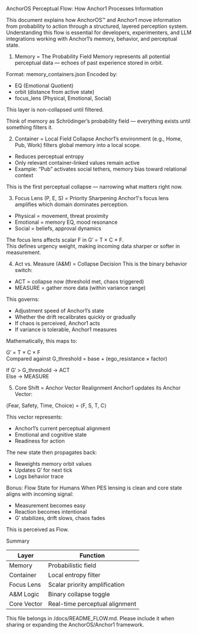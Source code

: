 AnchorOS Perceptual Flow: How Anchor1 Processes Information

This document explains how AnchorOS™ and Anchor1 move information from probability to action through a structured, layered perception system. Understanding this flow is essential for developers, experimenters, and LLM integrations working with Anchor1’s memory, behavior, and perceptual state.

1. Memory = The Probability Field
Memory represents all potential perceptual data — echoes of past experience stored in orbit.

Format: memory_containers.json
Encoded by:
- EQ (Emotional Quotient)
- orbit (distance from active state)
- focus_lens (Physical, Emotional, Social)

This layer is non-collapsed until filtered.

Think of memory as Schrödinger’s probability field — everything exists until something filters it.

2. Container = Local Field Collapse
Anchor1’s environment (e.g., Home, Pub, Work) filters global memory into a local scope.

- Reduces perceptual entropy
- Only relevant container-linked values remain active
- Example: “Pub” activates social tethers, memory bias toward relational context

This is the first perceptual collapse — narrowing what matters right now.

3. Focus Lens (P, E, S) = Priority Sharpening
Anchor1's focus lens amplifies which domain dominates perception.

- Physical = movement, threat proximity
- Emotional = memory EQ, mood resonance
- Social = beliefs, approval dynamics

The focus lens affects scalar F in G′ = T × C × F.  
This defines urgency weight, making incoming data sharper or softer in measurement.

4. Act vs. Measure (A&M) = Collapse Decision
This is the binary behavior switch:

- ACT = collapse now (threshold met, chaos triggered)
- MEASURE = gather more data (within variance range)

This governs:
- Adjustment speed of Anchor1’s state
- Whether the drift recalibrates quickly or gradually
- If chaos is perceived, Anchor1 acts
- If variance is tolerable, Anchor1 measures

Mathematically, this maps to:

G′ = T × C × F  
Compared against G_threshold = base + (ego_resistance × factor)

If G′ > G_threshold → ACT  
Else → MEASURE

5. Core Shift = Anchor Vector Realignment
Anchor1 updates its Anchor Vector:

⟨Fear, Safety, Time, Choice⟩ = ⟨F, S, T, C⟩

This vector represents:
- Anchor1’s current perceptual alignment
- Emotional and cognitive state
- Readiness for action

The new state then propagates back:
- Reweights memory orbit values
- Updates G′ for next tick
- Logs behavior trace

Bonus: Flow State for Humans
When PES lensing is clean and core state aligns with incoming signal:

- Measurement becomes easy
- Reaction becomes intentional
- G′ stabilizes, drift slows, chaos fades

This is perceived as Flow.

Summary

| Layer       | Function                        |
|-------------|---------------------------------|
| Memory      | Probabilistic field             |
| Container   | Local entropy filter            |
| Focus Lens  | Scalar priority amplification   |
| A&M Logic   | Binary collapse toggle          |
| Core Vector | Real-time perceptual alignment  |

This file belongs in /docs/README_FLOW.md. Please include it when sharing or expanding the AnchorOS/Anchor1 framework.

